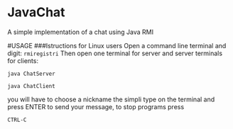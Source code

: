 JavaChat
========

A simple implementation of a chat using Java RMI

#USAGE
###Istructions for Linux users
Open a command line terminal and digit:
`rmiregistri`
Then open one terminal for server and server terminals for clients:

`java ChatServer`

`java ChatClient`

you will have to choose a nickname the simpli type on the terminal and press ENTER to send your message, to stop programs press

`CTRL-C`

